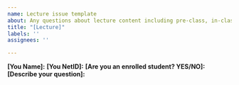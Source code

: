 ```yaml
---
name: Lecture issue template
about: Any questions about lecture content including pre-class, in-class and projects.
title: "[Lecture]"
labels: ''
assignees: ''

---
```


**[You Name]:**
**[You NetID]:**
**[Are you an enrolled student? YES/NO]:**
**[Describe your question]:**
